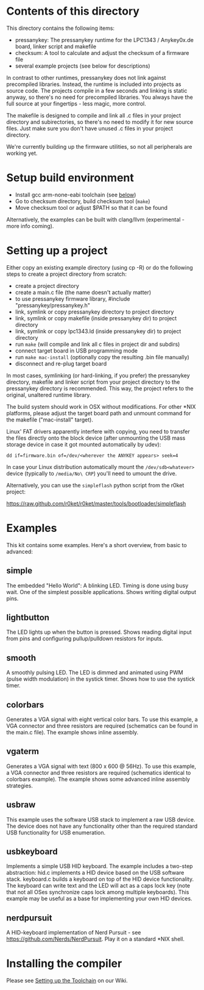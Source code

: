 Contents of this directory
==========================

This directory contains the following items:

- pressanykey: The pressanykey runtime for the LPC1343 / Anykey0x.de
  board, linker script and makefile
- checksum: A tool to calculate and adjust the checksum of a firmware
  file
- several example projects (see below for descriptions)

In contrast to other runtimes, pressanykey does not link against
precompiled libraries. Instead, the runtime is included into projects as
source code. The projects compile in a few seconds and linking is static
anyway, so there's no need for precompiled libraries. You always have
the full source at your fingertips - less magic, more control.

The makefile is designed to compile and link all .c files in your
project directory and subirectories, so there's no need to modify it for
new source files. Just make sure you don't have unused .c files in your
project directory.

We're currently building up the firmware utilities, so not all
peripherals are working yet.

Setup build environment
=======================

- Install gcc arm-none-eabi toolchain (see [below](#installing-the-compiler)) 
- Go to checksum directory, build checksum tool (`make`)
- Move checksum tool or adjust $PATH so that it can be found

Alternatively, the examples can be built with clang/llvm (experimental -
more info coming).

Setting up a project
====================

Either copy an existing example directory (using cp -R) or do the
following steps to create a project directory from scratch:

- create a project directory
- create a main.c file (the name doesn't actually matter)
- to use pressanykey firmware library, #include
  "pressanykey/pressanykey.h"
- link, symlink or copy pressanykey directory to project directory
- link, symlink or copy makefile (inside pressanykey dir) to project
  directory
- link, symlink or copy lpc1343.ld (inside pressanykey dir) to project
  directory
- run `make` (will compile and link all c files in project dir and subdirs)
- connect target board in USB programming mode
- run `make mac-install` (optionally copy the resulting .bin file manually)
- disconnect and re-plug target board

In most cases, symlinking (or hard-linking, if you prefer) the
pressanykey directory, makefile and linker script from your project
directory to the pressanykey directory is recommended. This way, the
project refers to the original, unaltered runtime library. 

The build system should work in OSX without modifications. For other
*NIX platforms, please adjust the target board path and unmount command
for the makefile ("mac-install" target).

Linux' FAT drivers apparently interfere with copying, you need to transfer
the files directly onto the block device (after unmounting the USB mass
storage device in case it got mounted automatically by udev):

    dd if=firmware.bin of=/dev/<wherever the ANYKEY appears> seek=4
    
In case your Linux distribution automatically mount the `/dev/sdb<whatever>`
device (typically to `/media/No\ CRP`) you'll need to umount the drive.

Alternatively, you can use the `simpleflash` python script from the
r0ket project:

https://raw.github.com/r0ket/r0ket/master/tools/bootloader/simpleflash

Examples
========

This kit contains some examples. Here's a short overview, from basic to
advanced:

simple 
------

The embedded "Hello World": A blinking LED. Timing is done using busy
wait. One of the simplest possible applications. Shows writing digital
output pins.

lightbutton
-----------

The LED lights up when the button is pressed. Shows reading digital
input from pins and configuring pullup/pulldown resistors for inputs.

smooth
------

A smoothly pulsing LED. The LED is dimmed and animated using PWM (pulse
width modulation) in the systick timer. Shows how to use the systick
timer.

colorbars
---------

Generates a VGA signal with eight vertical color bars. To use this
example, a VGA connector and three resistors are required (schematics
can be found in the main.c file). The example shows inline assembly.

vgaterm
-------

Generates a VGA signal with text (800 x 600 @ 56Hz). To use this
example, a VGA connector and three resistors are required (schematics
identical to colorbars example). The example shows some advanced inline
assembly strategies.

usbraw
------

This example uses the software USB stack to implement a raw USB device. The device does not have any functionality other than the required standard USB functionality for USB enumeration.

usbkeyboard
-----------

Implements a simple USB HID keyboard. The example includes a two-step abstraction: hid.c implements a HID device based on the USB software stack. keyboard.c builds a keyboard on top of the HID device functionality. The keyboard can write text and the LED will act as a caps lock key (note that not all OSes synchronize caps lock among multiple keyboards). This example may be useful as a base for implementing your own HID devices.

nerdpursuit
-----------
A HID-keyboard implementation of Nerd Pursuit - see https://github.com/Nerds/NerdPursuit. Play it on a standard *NIX shell.



Installing the compiler
=======================

Please see [Setting up the Toolchain](https://github.com/anykey0xde/anykey-sdk/wiki/Setting-up-the-Toolchain) on our Wiki.








